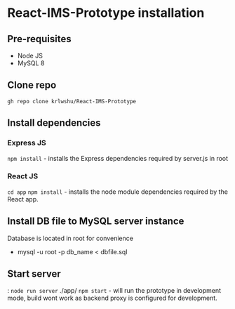 # React-IMS-Prototype installation

## Pre-requisites
- Node JS
- MySQL 8


## Clone repo

```gh repo clone krlwshu/React-IMS-Prototype```

## Install dependencies

### Express JS
```npm install``` - installs the Express dependencies required by server.js in root

### React JS
```cd app```
```npm install``` - installs the node module dependencies required by the React app.

## Install DB file to MySQL server instance

Database is located in root for convenience

- mysql -u root -p db_name < dbfile.sql

## Start server

<root>: ```node run server```
./app/ ```npm start``` - will run the prototype in development mode, build wont work as backend proxy is configured for development.

